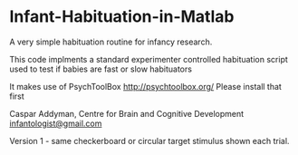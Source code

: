 # Infant-Habituation-in-Matlab
A very simple habituation routine for infancy research.

This code implments a standard experimenter controlled habituation script
used to test if babies are fast or slow habituators

It makes use of PsychToolBox http://psychtoolbox.org/
Please install that first

Caspar Addyman, Centre for Brain and Cognitive Development
infantologist@gmail.com

Version 1 - same checkerboard or circular target stimulus shown each trial.

